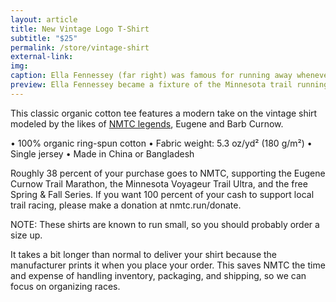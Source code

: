 ```yaml
---
layout: article
title: New Vintage Logo T-Shirt
subtitle: "$25"
permalink: /store/vintage-shirt
external-link:
img: 
caption: Ella Fennessey (far right) was famous for running away whenever someone pointed a camera in her direction. Here, she is captured on vacation with (from left) Eugene Curnow, Don Fennessey, and Barb Curnow.
preview: Ella Fennessey became a fixture of the Minnesota trail running community by always showing up. NMTC created the Fennessey Award in her honor.
---
```


This classic organic cotton tee features a modern take on the vintage shirt modeled by the likes of [NMTC legends](/curnow), Eugene and Barb Curnow.

• 100% organic ring-spun cotton
• Fabric weight: 5.3 oz/yd² (180 g/m²)
• Single jersey
• Made in China or Bangladesh

Roughly 38 percent of your purchase goes to NMTC, supporting the Eugene Curnow Trail Marathon, the Minnesota Voyageur Trail Ultra, and the free Spring & Fall Series. If you want 100 percent of your cash to support local trail racing, please make a donation at nmtc.run/donate.

NOTE: These shirts are known to run small, so you should probably order a size up.

It takes a bit longer than normal to deliver your shirt because the manufacturer prints it when you place your order. This saves NMTC the time and expense of handling inventory, packaging, and shipping, so we can focus on organizing races.
